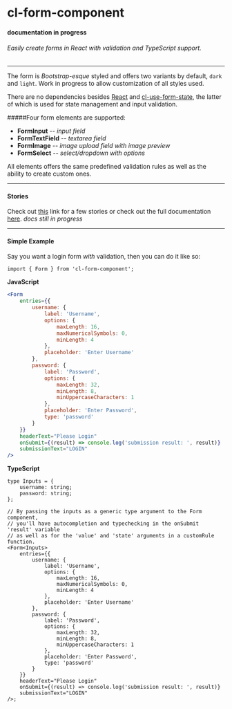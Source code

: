 # cl-form-component

#### documentation in progress

###### Easily create forms in React with validation and TypeScript support.

---

The form is _Bootstrap-esque_ styled and offers two variants by default, `dark` and `light`.
Work in progress to allow customization of all styles used.

There are no dependencies besides [React](https://reactjs.org/) and [cl-use-form-state](https://github.com/Lindeneg/cl-use-form-state), the latter of which is used for state management and input validation.

#####Four form elements are supported:

-   **FormInput**
    -- _input field_
-   **FormTextField**
    -- _textarea field_
-   **FormImage**
    -- _image upload field with image preview_
-   **FormSelect**
    -- _select/dropdown with options_

All elements offers the same predefined validation rules as well as the ability to create custom ones.

---

#### Stories

Check out [this](https://lindeneg.github.io/cl-form-component/?path=/story/form--default-input) link for a few stories or check out the full documentation [here](). _docs still in progress_

---

#### Simple Example

Say you want a login form _with_ validation, then you can do it like so:

`import { Form } from 'cl-form-component';`

**JavaScript**

```jsx
<Form
    entries={{
        username: {
            label: 'Username',
            options: {
                maxLength: 16,
                maxNumericalSymbols: 0,
                minLength: 4
            },
            placeholder: 'Enter Username'
        },
        password: {
            label: 'Password',
            options: {
                maxLength: 32,
                minLength: 8,
                minUppercaseCharacters: 1
            },
            placeholder: 'Enter Password',
            type: 'password'
        }
    }}
    headerText="Please Login"
    onSubmit={(result) => console.log('submission result: ', result)}
    submissionText="LOGIN"
/>
```

**TypeScript**

```tsx
type Inputs = {
    username: string;
    password: string;
};

// By passing the inputs as a generic type argument to the Form component,
// you'll have autocompletion and typechecking in the onSubmit 'result' variable
// as well as for the 'value' and 'state' arguments in a customRule function.
<Form<Inputs>
    entries={{
        username: {
            label: 'Username',
            options: {
                maxLength: 16,
                maxNumericalSymbols: 0,
                minLength: 4
            },
            placeholder: 'Enter Username'
        },
        password: {
            label: 'Password',
            options: {
                maxLength: 32,
                minLength: 8,
                minUppercaseCharacters: 1
            },
            placeholder: 'Enter Password',
            type: 'password'
        }
    }}
    headerText="Please Login"
    onSubmit={(result) => console.log('submission result: ', result)}
    submissionText="LOGIN"
/>;
```
